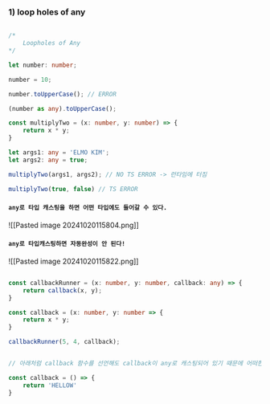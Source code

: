 


### 1) loop holes of any

```ts

/*
	Loopholes of Any
*/

let number: number;

number = 10;

number.toUpperCase(); // ERROR

(number as any).toUpperCase();

const multiplyTwo = (x: number, y: number) => {
	return x * y; 
}

let args1: any = 'ELMO KIM';
let args2: any = true;

multiplyTwo(args1, args2); // NO TS ERROR -> 런타임에 터짐

multiplyTwo(true, false) // TS ERROR

```

#### `any로 타입 캐스팅을 하면 어떤 타입에도 들어갈 수 있다.`


![[Pasted image 20241020115804.png]]

#### `any로 타입캐스팅하면 자동완성이 안 된다!`

![[Pasted image 20241020115822.png]]


```ts

const callbackRunner = (x: number, y: number, callback: any) => {
	return callback(x, y);
}

const callback = (x: number, y: number => {
	return x * y;
}

callbackRunner(5, 4, callback);

```


```ts

// 아래처럼 callback 함수를 선언해도 callback이 any로 캐스팅되어 있기 때문에 어떠한 에러도 발견할 수 없다.

const callback = () => {
	return 'HELLOW'
}

```